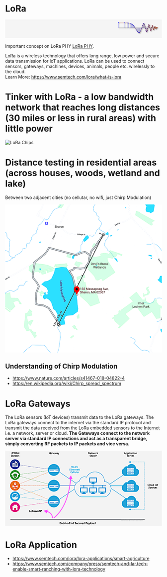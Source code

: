 # LoRa 
![modulation](img/modulation.png "modulation")   

Important concept on LoRa PHY [LoRa PHY](https://github.com/ObjectMatrix/LoRa/blob/main/lora-docs.md "").

LoRa is a wireless technology that offers long range, low power and secure data transmission for IoT applications. LoRa can be used to connect sensors, gateways, machines, devices, animals, people etc. wirelessly to the cloud.  
Learn More:
https://www.semtech.com/lora/what-is-lora


# Tinker with LoRa - a low bandwidth network that reaches long distances (30 miles or less in rural areas) with little power
![LoRa Chips](img/lora.png "LoRa")


# Distance testing in residential areas (across houses, woods, wetland and lake)
Between two adjacent cities (no cellutar, no wifi, just Chirp Modulation)

![distance](img/lora-distance.png "distance")

## Understanding of Chirp Modulation
 - https://www.nature.com/articles/s41467-018-04822-4
 - https://en.wikipedia.org/wiki/Chirp_spread_spectrum
 
# LoRa Gateways
The LoRa sensors (IoT devices) transmit data to the LoRa gateways. 
The LoRa gateways connect to the internet via the standard IP protocol and transmit the data received from the LoRa embedded sensors to the Internet i.e. a network, server or cloud. <b>The Gateways connect to the network server via standard IP connections and act as a transparent bridge, simply converting RF packets to IP packets and vice versa.</b>

![Gateway](img/gw.png "Gateway")


# LoRa Application
- https://www.semtech.com/lora/lora-applications/smart-agriculture  
- https://www.semtech.com/company/press/semtech-and-lar.tech-enable-smart-ranching-with-lora-technology


